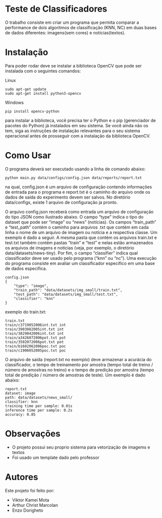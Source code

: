 # Teste de Classificadores
O trabalho consiste em criar um programa que permita comparar a performance de dois algoritmos de classificação (KNN, NC) em duas bases de dados diferentes: imagens(sem cores) e noticias(textos).

# Instalação
Para poder rodar deve se instalar a biblioteca OpenCV que pode ser instalada com o seguintes comandos:

Linux

    sudo apt-get update
    sudo apt-get install python3-opencv

Windows

    pip install opencv-python

para instalar a biblioteca, você precisa ter o Python e o pip (gerenciador de pacotes do Python) já instalados em seu sistema. Se você ainda não os tem, siga as instruções de instalação relevantes para o seu sistema operacional antes de prosseguir com a instalação da biblioteca OpenCV.

# Como Usar
O programa deverá ser executado usando a linha de comando abaixo:

    python main.py data/configs/config.json data/reports/report.txt

na qual, config.json é um arquivo de configuração contendo informações de entrada para o programa e report.txt é o caminho do arquivo onde os dados de saída do experimento devem ser salvos. No diretório data/configs, existe 1 arquivo de configuração ja pronto.

O arquivo config.json receberá como entrada um arquivo de configuração do tipo JSON como ilustrado abaixo. O campo “type” indica o tipo do dataset que pode ser “image” ou “news” (notícias). 
Os campos “train_path” e “test_path” contém o caminho para arquivos .txt que contém em cada linha o nome de um arquivo de imagem ou notícia e a respectiva classe. Um exemplo é dado a seguir. A mesma pasta que contém os arquivos train.txt e test.txt também contém pastas “train” e “test” e nelas estão armazenados os arquivos de imagens e notícias (veja, por exemplo, o diretório data/datasets/news-tiny). Por fim, o campo “classifier” indica qual classificador deve ser usado pelo programa (“knn” ou “nc”). 
Uma execução do programa consiste em avaliar um classificador específico em uma base de dados específica.

    config.json
    {
        "type": "image",
        "train_path": "data/datasets/img_small/train.txt",
        "test_path": "data/datasets/img_small/test.txt",
        "classifier": "knn"
    }

exemplo do train.txt:

    train.txt
    train/c3719052006int.txt int
    train/3903082005int.txt int
    train/3829042006int.txt int
    train/a3426072006pot.txt pot
    train/3502072006pot.txt pot
    train/b1602062006poc.txt poc
    train/c1906052005poc.txt poc
 
O arquivo de saída (report.txt no exemplo) deve armazenar a acurácia do classificador, o tempo de treinamento por amostra (tempo total de treino / número de amostras no treino) e o tempo de predição por amostra (tempo total de predição / número de amostras de teste). Um exemplo é dado abaixo:

    report.txt
    dataset: image
    path: data/datasets/news_small/
    classifier: knn
    training time per sample: 0.01s
    inference time per sample: 0.2s
    accuracy: 0.85

# Observações
* O projeto possui seu proprio sistema para vetorização de imagems e textos
* Foi usado um template dado pelo professor

# Autores
Este projeto foi feito por:
* Viktor Kamei Mota
* Arthur Christ Marcolan
* Enzo Dorigheto

